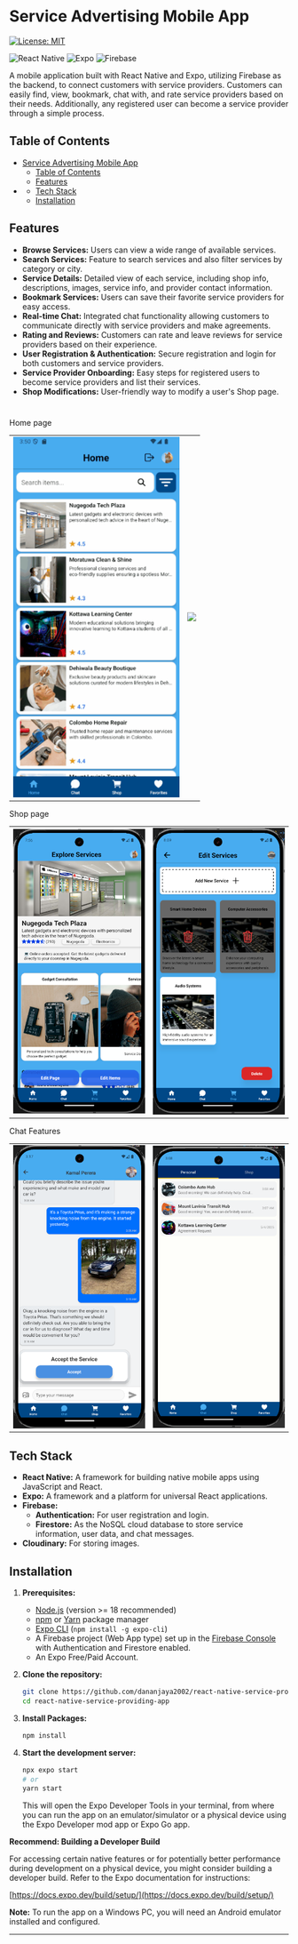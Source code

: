 # Service Advertising Mobile App

[![License: MIT](https://img.shields.io/badge/License-MIT-yellow.svg)](LICENSE)

<p>
  <img alt="React Native" src="https://img.shields.io/badge/React_Native-20232A?style=for-the-badge&logo=react&logoColor=61DAFB" />
  <img alt="Expo" src="https://img.shields.io/badge/Expo-000020?style=for-the-badge&logo=expo&logoColor=white" />
  <img alt="Firebase" src="https://img.shields.io/badge/Firebase-FFCA28?style=for-the-badge&logo=firebase&logoColor=black" />
</p>

A mobile application built with React Native and Expo, utilizing Firebase as the backend, to connect customers with service providers. Customers can easily find, view, bookmark, chat with, and rate service providers based on their needs. Additionally, any registered user can become a service provider through a simple process.

## Table of Contents

- [Service Advertising Mobile App](#service-advertising-mobile-app)
  - [Table of Contents](#table-of-contents)
  - [Features](#features)
- [](#)
  - [Tech Stack](#tech-stack)
  - [Installation](#installation)

## Features

- **Browse Services:** Users can view a wide range of available services.
- **Search Services:** Feature to search services and also filter services by category or city.
- **Service Details:** Detailed view of each service, including shop info, descriptions, images, service info, and provider contact information.
- **Bookmark Services:** Users can save their favorite service providers for easy access.
- **Real-time Chat:** Integrated chat functionality allowing customers to communicate directly with service providers and make agreements.
- **Rating and Reviews:** Customers can rate and leave reviews for service providers based on their experience.
- **User Registration & Authentication:** Secure registration and login for both customers and service providers.
- **Service Provider Onboarding:** Easy steps for registered users to become service providers and list their services.
- **Shop Modifications:** User-friendly way to modify a user's Shop page.

#

<table>
  Home page 
  <tr>
    <td><img src="readme_Assets/HomePage.gif" width="300"></td>
    <td><img src="readme_Assets/ShopPage.gif" width="300"></td>
  </tr>
</table>

<table>
  Shop page 
  <tr>
    <td><img src="readme_Assets/userShopPage.png" width="300"></td>
    <td><img src="readme_Assets/EditServicePage_DelecteService.png" width="300"></td>
  </tr>
</table>

<table>
  Chat Features 
  <tr>
    <td><img src="readme_Assets/chat_agreementRequest.png" width="300"></td>
    <td><img src="readme_Assets/chat_customerChatRoomUI.png" width="300"></td> 
  </tr>
</table>

## Tech Stack

- **React Native:** A framework for building native mobile apps using JavaScript and React.
- **Expo:** A framework and a platform for universal React applications.
- **Firebase:**
  - **Authentication:** For user registration and login.
  - **Firestore:** As the NoSQL cloud database to store service information, user data, and chat messages.
- **Cloudinary:** For storing images.

## Installation

1.  **Prerequisites:**

    - [Node.js](https://nodejs.org/) (version >= 18 recommended)
    - [npm](https://www.npmjs.com/) or [Yarn](https://yarnpkg.com/) package manager
    - [Expo CLI](https://docs.expo.dev/get-started/installation/) (`npm install -g expo-cli`)
    - A Firebase project (Web App type) set up in the [Firebase Console](https://console.firebase.google.com/) with Authentication and Firestore enabled.
    - An Expo Free/Paid Account.

2.  **Clone the repository:**

    ```bash
    git clone https://github.com/dananjaya2002/react-native-service-providing-app.git
    cd react-native-service-providing-app
    ```

3.  **Install Packages:**

    ```bash
    npm install
    ```

4.  **Start the development server:**

    ```bash
    npx expo start
    # or
    yarn start
    ```

    This will open the Expo Developer Tools in your terminal, from where you can run the app on an emulator/simulator or a physical device using the Expo Developer mod app or Expo Go app.

**Recommend: Building a Developer Build**

For accessing certain native features or for potentially better performance during development on a physical device, you might consider building a developer build. Refer to the Expo documentation for instructions:

[https://docs.expo.dev/build/setup/](https://docs.expo.dev/build/setup/)

**Note:** To run the app on a Windows PC, you will need an Android emulator installed and configured.

---
